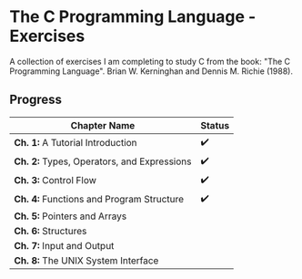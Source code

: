 # The C Programming Language - Exercises
A collection of exercises I am completing to study C from the book: "The C Programming Language". Brian W. Kerninghan and Dennis M. Richie (1988).

## Progress
| Chapter Name | Status |
| --- | --- |
| **Ch. 1:** A Tutorial Introduction | :heavy_check_mark: |
| **Ch. 2:** Types, Operators, and Expressions | :heavy_check_mark: |
| **Ch. 3:** Control Flow | :heavy_check_mark: |
| **Ch. 4:** Functions and Program Structure | :heavy_check_mark: |
| **Ch. 5:** Pointers and Arrays | |
| **Ch. 6:** Structures | |
| **Ch. 7:** Input and Output | |
| **Ch. 8:** The UNIX System Interface | |

